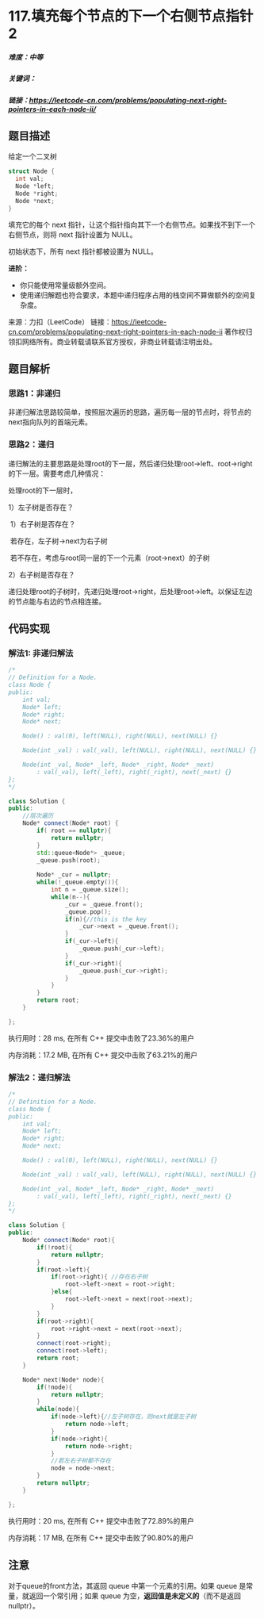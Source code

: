 

# 117.填充每个节点的下一个右侧节点指针2

##### 难度：中等

##### 关键词：

##### 链接：https://leetcode-cn.com/problems/populating-next-right-pointers-in-each-node-ii/

## 题目描述

给定一个二叉树

```c++
struct Node {
  int val;
  Node *left;
  Node *right;
  Node *next;
}
```

填充它的每个 next 指针，让这个指针指向其下一个右侧节点。如果找不到下一个右侧节点，则将 next 指针设置为 NULL。

初始状态下，所有 next 指针都被设置为 NULL。

**进阶：**

- 你只能使用常量级额外空间。
- 使用递归解题也符合要求，本题中递归程序占用的栈空间不算做额外的空间复杂度。

来源：力扣（LeetCode）
链接：https://leetcode-cn.com/problems/populating-next-right-pointers-in-each-node-ii
著作权归领扣网络所有。商业转载请联系官方授权，非商业转载请注明出处。

## 题目解析

### 思路1：非递归

非递归解法思路较简单，按照层次遍历的思路，遍历每一层的节点时，将节点的next指向队列的首端元素。

### 思路2：递归

递归解法的主要思路是处理root的下一层，然后递归处理root->left、root->right的下一层。需要考虑几种情况：

处理root的下一层时，

1）左子树是否存在？

​	1）右子树是否存在？

​			若存在，左子树->next为右子树

​			若不存在，考虑与root同一层的下一个元素（root->next）的子树

2）右子树是否存在？

递归处理root的子树时，先递归处理root->right，后处理root->left。以保证左边的节点能与右边的节点相连接。

## 代码实现

### 解法1: 非递归解法

```c++
/*
// Definition for a Node.
class Node {
public:
    int val;
    Node* left;
    Node* right;
    Node* next;

    Node() : val(0), left(NULL), right(NULL), next(NULL) {}

    Node(int _val) : val(_val), left(NULL), right(NULL), next(NULL) {}

    Node(int _val, Node* _left, Node* _right, Node* _next)
        : val(_val), left(_left), right(_right), next(_next) {}
};
*/

class Solution {
public:
    //层次遍历
    Node* connect(Node* root) {
        if( root == nullptr){
            return nullptr;
        }
        std::queue<Node*> _queue;  
        _queue.push(root);
        
        Node* _cur = nullptr;
        while(!_queue.empty()){
            int n = _queue.size();
            while(n--){
                _cur = _queue.front();
                _queue.pop();
                if(n){//this is the key
                    _cur->next = _queue.front();
                }
                if(_cur->left){
                    _queue.push(_cur->left);
                }
                if(_cur->right){
                    _queue.push(_cur->right);
                }
            }
        }
        return root;
    }

};
```

执行用时：28 ms, 在所有 C++ 提交中击败了23.36%的用户

内存消耗：17.2 MB, 在所有 C++ 提交中击败了63.21%的用户

### 解法2：递归解法

```c++
/*
// Definition for a Node.
class Node {
public:
    int val;
    Node* left;
    Node* right;
    Node* next;

    Node() : val(0), left(NULL), right(NULL), next(NULL) {}

    Node(int _val) : val(_val), left(NULL), right(NULL), next(NULL) {}

    Node(int _val, Node* _left, Node* _right, Node* _next)
        : val(_val), left(_left), right(_right), next(_next) {}
};
*/

class Solution {
public:
    Node* connect(Node* root){
        if(!root){
            return nullptr;
        }
        if(root->left){
            if(root->right){ //存在右子树
                root->left->next = root->right;
            }else{
                root->left->next = next(root->next);
            }
        }
        if(root->right){
            root->right->next = next(root->next);
        }    
        connect(root->right);
        connect(root->left);
        return root;
    }

    Node* next(Node* node){
        if(!node){
            return nullptr;
        }
        while(node){
            if(node->left){//左子树存在，则next就是左子树
                return node->left;
            }
            if(node->right){
                return node->right;
            }
            //若左右子树都不存在
            node = node->next;
        }
        return nullptr;
    }

};
```

执行用时：20 ms, 在所有 C++ 提交中击败了72.89%的用户

内存消耗：17 MB, 在所有 C++ 提交中击败了90.80%的用户

## 注意

对于queue的front方法，其返回 queue 中第一个元素的引用。如果 queue 是常量，就返回一个常引用；如果 queue 为空，**返回值是未定义的**（而不是返回nullptr）。


